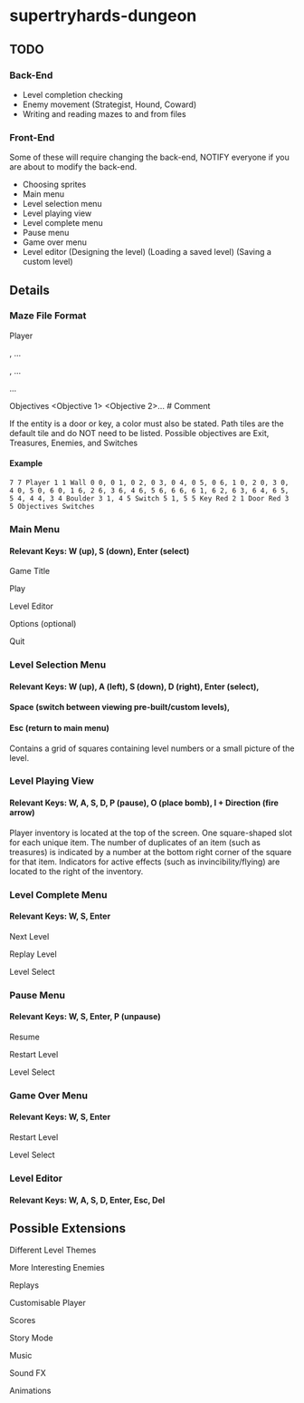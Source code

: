 # supertryhards-dungeon

## TODO
### Back-End
- Level completion checking
- Enemy movement (Strategist, Hound, Coward)
- Writing and reading mazes to and from files

### Front-End
Some of these will require changing the back-end,
NOTIFY everyone if you are about to modify the
back-end.

- Choosing sprites
- Main menu
- Level selection menu
- Level playing view
- Level complete menu
- Pause menu
- Game over menu
- Level editor
(Designing the level)
(Loading a saved level)
(Saving a custom level)

## Details
### Maze File Format

<Height> <Width>

Player <Starting Y> <Starting X>

<Entity-1> <Y1> <X1>, <Y2> <X2>...

<Entity-2> <Y1> <X1>, <Y2> <X2>...

...

Objectives <Objective 1> <Objective 2>...
\# Comment

If the entity is a door or key, a color must also be stated.
Path tiles are the default tile and do NOT need to be listed.
Possible objectives are Exit, Treasures, Enemies, and Switches

#### Example
`
7 7
Player 1 1
Wall 0 0, 0 1, 0 2, 0 3, 0 4, 0 5, 0 6, 1 0, 2 0, 3 0, 4 0, 5 0, 6 0, 1 6, 2 6, 3 6, 4 6, 5 6, 6 6, 6 1, 6 2, 6 3, 6 4, 6 5, 5 4, 4 4, 3 4
Boulder 3 1, 4 5
Switch 5 1, 5 5
Key Red 2 1
Door Red 3 5
Objectives Switches
`

### Main Menu
#### Relevant Keys: W (up), S (down), Enter (select)
Game Title

Play

Level Editor

Options (optional)

Quit

### Level Selection Menu
#### Relevant Keys: W (up), A (left), S (down), D (right), Enter (select),
####                Space (switch between viewing pre-built/custom levels),
####                Esc (return to main menu)
Contains a grid of squares containing level numbers or a small picture of the level.

### Level Playing View
#### Relevant Keys: W, A, S, D, P (pause), O (place bomb), I + Direction (fire arrow)
Player inventory is located at the top of the screen. One square-shaped slot for each
unique item. The number of duplicates of an item (such as treasures) is indicated by a
number at the bottom right corner of the square for that item. Indicators for active
effects (such as invincibility/flying) are located to the right of the inventory.

### Level Complete Menu
#### Relevant Keys: W, S, Enter
Next Level

Replay Level

Level Select

### Pause Menu
#### Relevant Keys: W, S, Enter, P (unpause)
Resume

Restart Level

Level Select

### Game Over Menu
#### Relevant Keys: W, S, Enter
Restart Level

Level Select

### Level Editor
#### Relevant Keys: W, A, S, D, Enter, Esc, Del

## Possible Extensions
Different Level Themes

More Interesting Enemies

Replays

Customisable Player

Scores

Story Mode

Music

Sound FX

Animations

